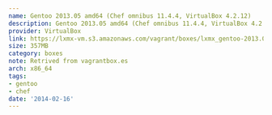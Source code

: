 ```yaml
---
name: Gentoo 2013.05 amd64 (Chef omnibus 11.4.4, VirtualBox 4.2.12)
description: Gentoo 2013.05 amd64 (Chef omnibus 11.4.4, VirtualBox 4.2.12)
provider: VirtualBox
link: https://lxmx-vm.s3.amazonaws.com/vagrant/boxes/lxmx_gentoo-2013.05_chef-11.4.4.box
size: 357MB
category: boxes
note: Retrived from vagrantbox.es
arch: x86_64
tags:
- gentoo
- chef
date: '2014-02-16'
---
```

